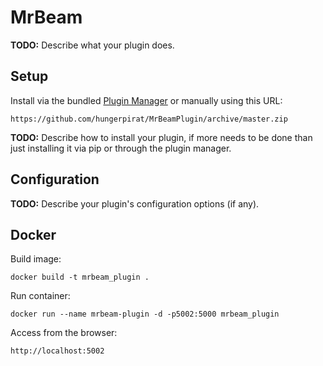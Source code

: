 # MrBeam

**TODO:** Describe what your plugin does.

## Setup

Install via the bundled [Plugin Manager](https://github.com/foosel/OctoPrint/wiki/Plugin:-Plugin-Manager)
or manually using this URL:

    https://github.com/hungerpirat/MrBeamPlugin/archive/master.zip

**TODO:** Describe how to install your plugin, if more needs to be done than just installing it via pip or through
the plugin manager.

## Configuration

**TODO:** Describe your plugin's configuration options (if any).


## Docker

Build image:
```shell
docker build -t mrbeam_plugin .
```
Run container:
```shell
docker run --name mrbeam-plugin -d -p5002:5000 mrbeam_plugin
```
Access from the browser:

    http://localhost:5002
